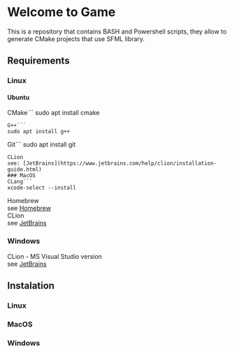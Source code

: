 # Welcome to Game

This is a repository that contains  BASH and Powershell scripts, they allow to generate CMake projects that use SFML library.

## Requirements

### Linux

#### Ubuntu

CMake```
sudo apt install cmake
```
G++```
sudo apt install g++
```
Git```
sudo apt install git
```
CLion  
see: [JetBrains](https://www.jetbrains.com/help/clion/installation-guide.html)
### MacOS
CLang```
xcode-select --install
```
Homebrew  
see [Homebrew](https://brew.sh)  
CLion  
see [JetBrains](https://www.jetbrains.com/help/clion/installation-guide.html)
### Windows
CLion - MS Visual Studio version  
see [JetBrains](https://www.jetbrains.com/help/clion/installation-guide.html)
## Instalation

### Linux

### MacOS

### Windows

